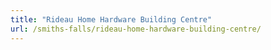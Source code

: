 ```yaml
---
title: "Rideau Home Hardware Building Centre"
url: /smiths-falls/rideau-home-hardware-building-centre/
---
```

